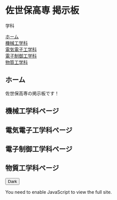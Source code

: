 <!DOCTYPE html>
<html lang="ja">
<head>
  <meta charset="UTF-8">
  <meta http-equiv="X-UA-Compatible" content="IE=edge">
  <meta name="viewport" content="width=device-width, initial-scale=1.0">
  <title>nits_ch</title>
  <link rel="stylesheet" href="main.css">
</head>
<body class="dark-theme">
  <h1>佐世保高専 掲示板</h1>
  <p id="msg">学科</p>

  <nav>
    <a href="#/">ホーム</a><br>
    <a href="#/m">機械工学科</a><br>
    <a href="#/e">電気電子工学科</a><br>
    <a href="#/s">電子制御工学科</a><br>
    <a href="#/c">物質工学科</a><br>
  </nav>

  <div id="app">
    <div id="home" class="page active">
      <h2>ホーム</h2>
      <p>佐世保高専の掲示板です！</p>
    </div>
    <div id="m" class="page">
      <h2>機械工学科ページ</h2>
    </div>
    <div id="e" class="page">
      <h2>電気電子工学科ページ</h2>
    </div>
    <div id="s" class="page">
      <h2>電子制御工学科ページ</h2>
    </div>
    <div id="c" class="page">
      <h2>物質工学科ページ</h2>
    </div>
  </div>

  <div>
    <button class="btn">Dark</button>
  </div>

  <script>
    // ルーティング定義（全部追加）
    const routes = {
      '/': 'home',
      '/m': 'm',
      '/e': 'e',
      '/s': 's',
      '/c': 'c'
    };

    function router() {
      const path = location.hash.slice(1) || '/';
      document.querySelectorAll('.page').forEach(el => el.classList.remove('active'));
      const pageId = routes[path];
      if (pageId) document.getElementById(pageId).classList.add('active');
    }

    window.addEventListener('load', router);
    window.addEventListener('hashchange', router);

    // ページ読み込み時にアラート
    alert('佐世保高専の掲示板です！');
  </script>

  <script src="app.js"></script>
  <noscript>You need to enable JavaScript to view the full site.</noscript>
</body>
</html>
